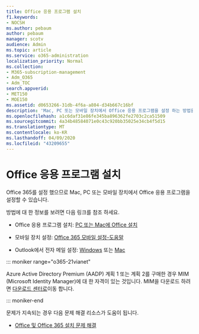 ```yaml
---
title: Office 응용 프로그램 설치
f1.keywords:
- NOCSH
ms.author: pebaum
author: pebaum
manager: scotv
audience: Admin
ms.topic: article
ms.service: o365-administration
localization_priority: Normal
ms.collection:
- M365-subscription-management
- Adm_O365
- Adm_TOC
search.appverid:
- MET150
- MOE150
ms.assetid: d0653266-31db-4f6a-a804-d34b667c16bf
description: 'Mac, PC 또는 모바일 장치에서 Office 응용 프로그램을 설정 하는 방법을 알아봅니다. '
ms.openlocfilehash: a1c6daf31e86fe345ba896362fe2703c2ca51509
ms.sourcegitcommit: 4a34b48584071e0c43c920bb35025e34cb4f5d15
ms.translationtype: MT
ms.contentlocale: ko-KR
ms.lasthandoff: 04/09/2020
ms.locfileid: "43209655"
---
```

# <a name="install-office-applications"></a>Office 응용 프로그램 설치

Office 365를 설정 했으므로 Mac, PC 또는 모바일 장치에서 Office 응용 프로그램을 설정할 수 있습니다.
  
방법에 대 한 정보를 보려면 다음 링크를 참조 하세요.
  
- Office 응용 프로그램 설치: [PC 또는 Mac에 Office 설치](https://support.office.com/article/4414eaaf-0478-48be-9c42-23adc4716658.aspx)

- 모바일 장치 설정: [Office 365 모바일 설정-도움말](https://support.office.com/article/7dabb6cb-0046-40b6-81fe-767e0b1f014f.aspx)

- Outlook에서 전자 메일 설정: [Windows](https://support.office.com/article/6e27792a-9267-4aa4-8bb6-c84ef146101b.aspx) 또는 [Mac](https://support.office.com/article/6e27792a-9267-4aa4-8bb6-c84ef146101b.aspx#PickTab=Outlook_for_Mac)

::: moniker range="o365-21vianet"

Azure Active Directory Premium (AADP) 계획 1 또는 계획 2를 구매한 경우 MIM (Microsoft Identity Manager)에 대 한 자격이 있는 것입니다. MIM을 다운로드 하려면 [다운로드 센터로](https://www.microsoft.com/zh-cn/download/details.aspx?id=58498)이동 합니다.

::: moniker-end

문제가 지속되는 경우 다음 문제 해결 리소스가 도움이 됩니다.
  
- [Office 및 Office 365 설치 문제 해결](https://support.office.com/article/35ff2def-e0b2-4dac-9784-4cf212c1f6c2.aspx)
